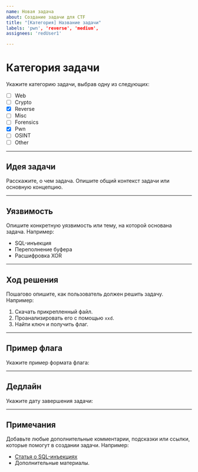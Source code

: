 ```yaml
---
name: Новая задача
about: Создание задачи для CTF
title: "[Категория] Название задачи"
labels: 'pwn', 'reverse', 'medium', 
assignees: 'redUser1'

---
```


# Категория задачи
Укажите категорию задачи, выбрав одну из следующих:
- [ ] Web
- [ ] Crypto
- [x] Reverse
- [ ] Misc
- [ ] Forensics
- [x] Pwn
- [ ] OSINT
- [ ] Other

---

## Идея задачи
Расскажите, о чем задача. Опишите общий контекст задачи или основную концепцию.

---

## Уязвимость
Опишите конкретную уязвимость или тему, на которой основана задача. Например:
- SQL-инъекция
- Переполнение буфера
- Расшифровка XOR

---

## Ход решения
Пошагово опишите, как пользователь должен решить задачу. Например:
1. Скачать прикрепленный файл.
2. Проанализировать его с помощью `xxd`.
3. Найти ключ и получить флаг.

---

## Пример флага
Укажите пример формата флага:


---

## Дедлайн
Укажите дату завершения задачи:


---

## Примечания
Добавьте любые дополнительные комментарии, подсказки или ссылки, которые помогут в создании задачи. Например:
- [Статья о SQL-инъекциях](https://example.com)
- Дополнительные материалы.
